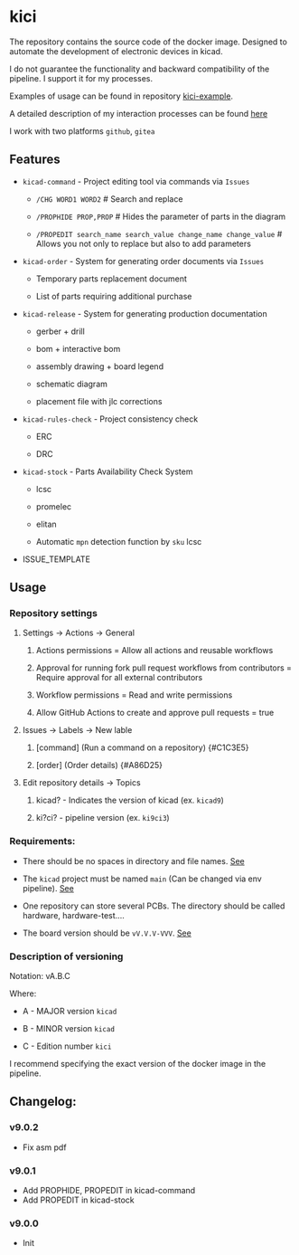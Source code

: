 # kici

The repository contains the source code of the docker image. Designed to automate the development of electronic devices in kicad.

I do not guarantee the functionality and backward compatibility of the pipeline. I support it for my processes.

Examples of usage can be found in repository [kici-example](https://github.com/MuratovAS/kici-example).

A detailed description of my interaction processes can be found [here](https://github.com/Artel-Inc/faq)

I work with two platforms `github`, `gitea`

## Features

- `kicad-command` - Project editing tool via commands via `Issues`
  
  - `/CHG WORD1 WORD2` # Search and replace
  
  - `/PROPHIDE PROP,PROP` # Hides the parameter of parts in the diagram
  
  - `/PROPEDIT search_name search_value change_name change_value` # Allows you not only to replace but also to add parameters

- `kicad-order` - System for generating order documents via `Issues`
  
  - Temporary parts replacement document
  
  - List of parts requiring additional purchase

- `kicad-release` - System for generating production documentation
  
  - gerber + drill
  
  - bom + interactive bom
  
  - assembly drawing + board legend
  
  - schematic diagram
  
  - placement file with jlc corrections

- `kicad-rules-check` - Project consistency check
  
  - ERC
  
  - DRC

- `kicad-stock` - Parts Availability Check System
  
  - lcsc
  
  - promelec
  
  - elitan
  
  - Automatic `mpn` detection function by `sku` lcsc

- ISSUE_TEMPLATE

## Usage

### Repository settings

1. Settings -> Actions  -> General
   
   1. Actions permissions = Allow all actions and reusable workflows
   
   2. Approval for running fork pull request workflows from contributors = Require approval for all external contributors
   
   3. Workflow permissions =  Read and write permissions
   
   4. Allow GitHub Actions to create and approve pull requests = true

2. Issues -> Labels -> New lable
   
   1. [command] (Run a command on a repository) {#C1C3E5}
   
   2. [order] (Order details) {#A86D25}

3. Edit repository details -> Topics
   
   1. kicad? - Indicates the version of kicad (ex. `kicad9`)
   
   2. ki?ci? - pipeline version (ex. `ki9ci3`)

### Requirements:

- There should be no spaces in directory and file names. [See](https://github.com/Artel-Inc/faq/blob/main/general_naming_guid.md)

- The `kicad` project must be named `main` (Can be changed via env pipeline). [See](https://github.com/Artel-Inc/faq/blob/main/hardware_repository_structure.md)

- One repository can store several PCBs. The directory should be called hardware, hardware-test....

- The board version should be `vV.V.V-VVV`. [See](https://github.com/Artel-Inc/faq/blob/main/general_version_guid.md)

### Description of versioning

Notation: vA.B.C

Where:

- A - MAJOR version `kicad`

- B - MINOR version `kicad`

- C - Edition number `kici`

I recommend specifying the exact version of the docker image in the pipeline.

## Changelog:

### v9.0.2

- Fix asm pdf

### v9.0.1

- Add PROPHIDE, PROPEDIT in kicad-command
- Add PROPEDIT in kicad-stock

### v9.0.0

- Init
